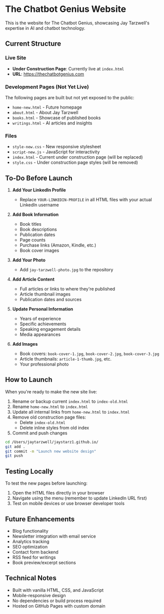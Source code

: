# The Chatbot Genius Website

This is the website for The Chatbot Genius, showcasing Jay Tarzwell's expertise in AI and chatbot technology.

## Current Structure

### Live Site
- **Under Construction Page**: Currently live at `index.html`
- **URL**: https://thechatbotgenius.com

### Development Pages (Not Yet Live)
The following pages are built but not yet exposed to the public:
- `home-new.html` - Future homepage
- `about.html` - About Jay Tarzwell
- `books.html` - Showcase of published books
- `writings.html` - AI articles and insights

### Files
- `style-new.css` - New responsive stylesheet
- `script-new.js` - JavaScript for interactivity
- `index.html` - Current under construction page (will be replaced)
- `style.css` - Under construction page styles (will be removed)

## To-Do Before Launch

1. **Add Your LinkedIn Profile**
   - Replace `YOUR-LINKEDIN-PROFILE` in all HTML files with your actual LinkedIn username

2. **Add Book Information**
   - Book titles
   - Book descriptions
   - Publication dates
   - Page counts
   - Purchase links (Amazon, Kindle, etc.)
   - Book cover images

3. **Add Your Photo**
   - Add `jay-tarzwell-photo.jpg` to the repository

4. **Add Article Content**
   - Full articles or links to where they're published
   - Article thumbnail images
   - Publication dates and sources

5. **Update Personal Information**
   - Years of experience
   - Specific achievements
   - Speaking engagement details
   - Media appearances

6. **Add Images**
   - Book covers: `book-cover-1.jpg`, `book-cover-2.jpg`, `book-cover-3.jpg`
   - Article thumbnails: `article-1-thumb.jpg`, etc.
   - Your professional photo

## How to Launch

When you're ready to make the new site live:

1. Rename or backup current `index.html` to `index-old.html`
2. Rename `home-new.html` to `index.html`
3. Update all internal links from `home-new.html` to `index.html`
4. Remove old construction page files:
   - Delete `index-old.html`
   - Delete inline styles from old index
5. Commit and push changes

```bash
cd /Users/jaytarzwell/jaystarz1.github.io/
git add .
git commit -m "Launch new website design"
git push
```

## Testing Locally

To test the new pages before launching:
1. Open the HTML files directly in your browser
2. Navigate using the menu (remember to update LinkedIn URL first)
3. Test on mobile devices or use browser developer tools

## Future Enhancements

- Blog functionality
- Newsletter integration with email service
- Analytics tracking
- SEO optimization
- Contact form backend
- RSS feed for writings
- Book preview/excerpt sections

## Technical Notes

- Built with vanilla HTML, CSS, and JavaScript
- Mobile-responsive design
- No dependencies or build process required
- Hosted on GitHub Pages with custom domain